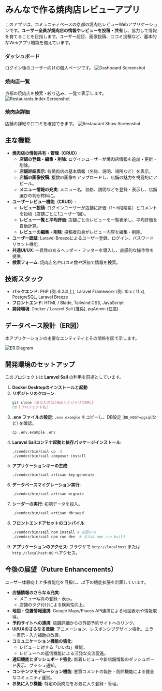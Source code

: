 # みんなで作る焼肉店レビューアプリ

このアプリは、コミュニティベースの京都の焼肉店レビューWebアプリケーションです。**ユーザー全員が焼肉店の情報やレビューを投稿・共有**し、協力して情報を育てることを目指します。ユーザー認証、画像投稿、口コミ投稿など、基本的なWebアプリ機能を備えています。


### ダッシュボード

ログイン後のユーザー向けの個人ページです。
![Dashboard Screenshot](docs/images/dashboard.png)

### 焼肉店一覧

京都の焼肉店を検索・絞り込み、一覧で表示します。
![Restaurants Index Screenshot](docs/images/restaurants_index.png)

### 焼肉店詳細
店舗の詳細や口コミを確認できます。
![Restaurant Show Screenshot](docs/images/restaurants_show.png)

## 主な機能

* **焼肉店の情報共有・管理（CRUD）**:
    * **店舗の登録・編集・削除**: ログインユーザーが焼肉店情報を追加・更新・削除。
    * **店舗詳細表示**: 各焼肉店の基本情報（名称、説明、場所など）を表示。
    * **店舗の画像投稿**: 複数の画像をアップロードし、店舗の魅力を視覚的にアピール。
    * **メニュー情報の充実**: メニュー名、価格、説明などを登録・表示し、店舗選びの判断材料に。
* **ユーザーレビュー機能（CRUD）**:
    * **レビュー投稿**: ログインユーザーが店舗に評価（1～5段階星）とコメントを投稿（店舗ごとに1ユーザー1回）。
    * **レビュー一覧と平均評価**: 店舗ごとのレビューを一覧表示し、平均評価を自動計算。
    * **レビューの編集・削除**: 投稿者自身がレビュー内容を編集・削除。
* **ユーザー認証**: Laravel Breezeによるユーザー登録、ログイン、パスワードリセット機能。
* **共通UI/UX**: 一貫性のあるヘッダー・フッターを導入し、直感的な操作性を提供。
* **検索フォーム**: 焼肉店名や口コミ数や評価で情報を検索。

## 技術スタック

* **バックエンド**: PHP (例: 8.2以上), Laravel Framework (例: 10.x / 11.x), PostgreSQL, Laravel Breeze
* **フロントエンド**: HTML / Blade, Tailwind CSS, JavaScript
* **開発環境**: Docker / Laravel Sail (推奨), pgAdmin (任意)

## データベース設計（ER図）

本アプリケーションの主要なエンティティとその関係を図で示します。

![ER Diagram](docs/images/er-diagram.png)
## 開発環境のセットアップ

このプロジェクトは **Laravel Sail** の利用を前提としています。

1.  **Docker Desktopのインストールと起動**
2.  **リポジトリのクローン**:
    ```bash
    git clone [あなたのGitHubリポジトリのURL]
    cd [プロジェクト名]
    ```
3.  **.env ファイルの設定**: `.env.example` をコピーし、DB設定 (`DB_HOST=pgsql`など) を確認。
    ```bash
    cp .env.example .env
    ```
4.  **Laravel Sailコンテナ起動と依存パッケージインストール**:
    ```bash
    ./vendor/bin/sail up -d
    ./vendor/bin/sail composer install
    ```
5.  **アプリケーションキーの生成**:
    ```bash
    ./vendor/bin/sail artisan key:generate
    ```
6.  **データベースマイグレーション実行**:
    ```bash
    ./vendor/bin/sail artisan migrate
    ```
7.  **シーダーの実行**: 初期データを投入。
    ```bash
    ./vendor/bin/sail artisan db:seed
    ```
8.  **フロントエンドアセットのコンパイル**:
    ```bash
    ./vendor/bin/sail npm install # 初回のみ
    ./vendor/bin/sail npm run dev  # または npm run build
    ```
9.  **アプリケーションのアクセス**: ブラウザで `http://localhost` または `http://localhost:80` へアクセス。

## 今後の展望（Future Enhancements）

ユーザー体験向上と多機能化を目指し、以下の機能拡張を計画しています。

* **店舗情報のさらなる充実**:
    * メニュー写真の登録・表示。
    * 店舗のタグ付けによる検索性向上。
* **地図・位置情報連携**: Google Maps/Places API連携による地図表示や情報取得。
* **予約サイトへの連携**: 店舗詳細からの外部予約サイトへのリンク。
* **UI/UXのさらなる洗練**: アニメーション、レスポンシブデザイン強化、エラー表示・入力補助の改善。
* **コミュニケーション機能の強化**:
    * レビューに対する「いいね」機能。
    * レビューへの返信機能による活発な交流促進。
* **通知機能とダッシュボード強化**: 新着レビューや新店舗情報のダッシュボード表示、プッシュ通知。
* **コンテンツモデレーション機能**: 悪質コメントの報告・削除機能による健全なコミュニティ運営。
* **お気に入り機能**: 特定の焼肉店をお気に入り登録・管理。
